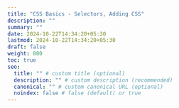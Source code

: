 ```yaml
---
title: "CSS Basics - Selectors, Adding CSS"
description: ""
summary: ""
date: 2024-10-22T14:34:20+05:30
lastmod: 2024-10-22T14:34:20+05:30
draft: false
weight: 800
toc: true
seo:
  title: "" # custom title (optional)
  description: "" # custom description (recommended)
  canonical: "" # custom canonical URL (optional)
  noindex: false # false (default) or true
---
```

